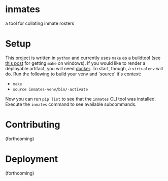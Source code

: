 # inmates
a tool for collating inmate rosters

# Setup
This project is written in `python` and currently uses `make` as a buildtool (see [this post](https://stackoverflow.com/questions/32127524/how-to-install-and-use-make-in-windows) for getting `make` on windows).
If you would like to render a deployable artifact, you will need [docker](https://docs.docker.com/get-docker/).
To start, though, a `virtualenv` will do.
Run the following to build your venv and 'source' it's context:

* `make`
* `source inmates-venv/bin/-activate`

Now you can run `pip list` to see that the `inmates` CLI tool was installed.
Execute the `inmates` command to see available subcommands.

# Contributing
(forthcoming)

# Deployment
(forthcoming)
